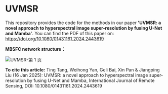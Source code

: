 # UVMSR

This repository provides the code for the methods in our paper __'UVMSR: a novel approach to hyperspectral image super-resolution by fusing U-Net and Mamba'__. You can find the PDF of this paper on: https://doi.org/10.1080/01431161.2024.2443619





__MBSFC network structure：__


![UVMSR-第 1 页](https://github.com/user-attachments/assets/ba07283a-384b-4e1f-bc28-ea389aa67567)



__To cite this article:__ 
Ting Tang, Weihong Yan, Geli Bai, Xin Pan & Jiangping Liu (16 Jan 2025): UVMSR: a novel approach to hyperspectral image super-resolution by fusing U-Net and Mamba, International Journal of Remote Sensing, DOI: 10.1080/01431161.2024.2443619
